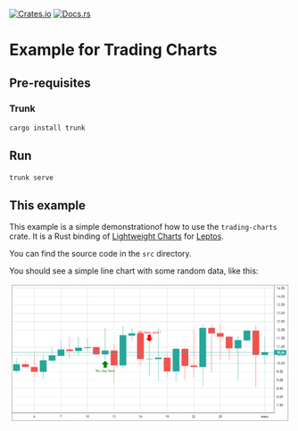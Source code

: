 [![Crates.io]](https://crates.io/crates/trading-charts)
[![Docs.rs]](https://docs.rs/trading-charts/)

# Example for Trading Charts

## Pre-requisites
### Trunk
```bash
cargo install trunk
```

## Run
```bash
trunk serve
```

## This example
This example is a simple demonstrationof how to use the `trading-charts` crate.
It is a Rust binding of [Lightweight Charts] for [Leptos].

You can find the source code in the `src` directory.

You should see a simple line chart with some random data, like this:

[![Screenshot]][Screenshot]


[Crates.io]: https://img.shields.io/crates/v/rs-trading-charts?style=for-the-badge
[Docs.rs]: https://img.shields.io/docsrs/rs-trading-charts?style=for-the-badge
[Lightweight Charts]: https://github.com/tradingview/lightweight-charts
[Leptos]: https://leptos.dev/
[Screenshot]: ./assets/example.png
